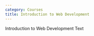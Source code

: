 ```yaml
---
category: Courses
title: Introduction to Web Development
---
```

Introduction to Web Development Text